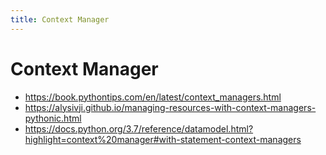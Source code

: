 ```yaml
---
title: Context Manager
---
```


# Context Manager
- <https://book.pythontips.com/en/latest/context_managers.html>
- <https://alysivji.github.io/managing-resources-with-context-managers-pythonic.html>
- <https://docs.python.org/3.7/reference/datamodel.html?highlight=context%20manager#with-statement-context-managers>

